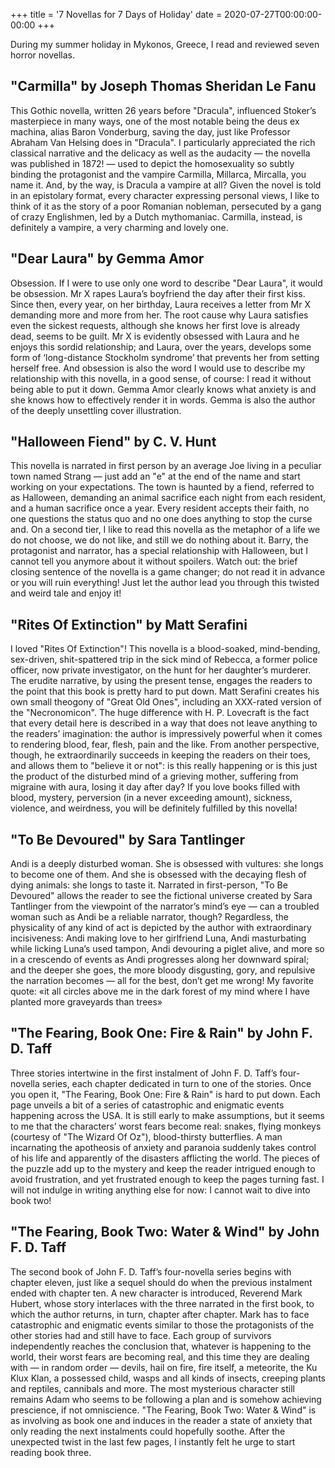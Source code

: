 +++
title = '7 Novellas for 7 Days of Holiday'
date = 2020-07-27T00:00:00-00:00
+++

During my summer holiday in Mykonos, Greece, I read and reviewed seven horror novellas.

## "Carmilla" by Joseph Thomas Sheridan Le Fanu

This Gothic novella, written 26 years before "Dracula", influenced Stoker’s masterpiece in many ways, one of the most notable being the deus ex machina, alias Baron Vonderburg, saving the day, just like Professor Abraham Van Helsing does in "Dracula". I particularly appreciated the rich classical narrative and the delicacy as well as the audacity — the novella was published in 1872! — used to depict the homosexuality so subtly binding the protagonist and the vampire Carmilla, Millarca, Mircalla, you name it. And, by the way, is Dracula a vampire at all? Given the novel is told in an epistolary format, every character expressing personal views, I like to think of it as the story of a poor Romanian nobleman, persecuted by a gang of crazy Englishmen, led by a Dutch mythomaniac. Carmilla, instead, is definitely a vampire, a very charming and lovely one.

## "Dear Laura" by Gemma Amor

Obsession. If I were to use only one word to describe "Dear Laura", it would be obsession. Mr X rapes Laura’s boyfriend the day after their first kiss. Since then, every year, on her birthday, Laura receives a letter from Mr X demanding more and more from her. The root cause why Laura satisfies even the sickest requests, although she knows her first love is already dead, seems to be guilt. Mr X is evidently obsessed with Laura and he enjoys this sordid relationship; and Laura, over the years, develops some form of ‘long-distance Stockholm syndrome’ that prevents her from setting herself free. And obsession is also the word I would use to describe my relationship with this novella, in a good sense, of course: I read it without being able to put it down. Gemma Amor clearly knows what anxiety is and she knows how to effectively render it in words. Gemma is also the author of the deeply unsettling cover illustration.

## "Halloween Fiend" by C. V. Hunt

This novella is narrated in first person by an average Joe living in a peculiar town named Strang — just add an "e" at the end of the name and start working on your expectations. The town is haunted by a fiend, referred to as Halloween, demanding an animal sacrifice each night from each resident, and a human sacrifice once a year. Every resident accepts their faith, no one questions the status quo and no one does anything to stop the curse and. On a second tier, I like to read this novella as the metaphor of a life we do not choose, we do not like, and still we do nothing about it. Barry, the protagonist and narrator, has a special relationship with Halloween, but I cannot tell you anymore about it without spoilers. Watch out: the brief closing sentence of the novella is a game changer; do not read it in advance or you will ruin everything! Just let the author lead you through this twisted and weird tale and enjoy it!

## "Rites Of Extinction" by Matt Serafini

I loved "Rites Of Extinction"! This novella is a blood-soaked, mind-bending, sex-driven, shit-spattered trip in the sick mind of Rebecca, a former police officer, now private investigator, on the hunt for her daughter’s murderer. The erudite narrative, by using the present tense, engages the readers to the point that this book is pretty hard to put down. Matt Serafini creates his own small theogony of "Great Old Ones", including an XXX-rated version of the "Necronomicon". The huge difference with H. P. Lovecraft is the fact that every detail here is described in a way that does not leave anything to the readers’ imagination: the author is impressively powerful when it comes to rendering blood, fear, flesh, pain and the like. From another perspective, though, he extraordinarily succeeds in keeping the readers on their toes, and allows them to "believe it or not": is this really happening or is this just the product of the disturbed mind of a grieving mother, suffering from migraine with aura, losing it day after day? If you love books filled with blood, mystery, perversion (in a never exceeding amount), sickness, violence, and weirdness, you will be definitely fulfilled by this novella!

## "To Be Devoured" by Sara Tantlinger

Andi is a deeply disturbed woman. She is obsessed with vultures: she longs to become one of them. And she is obsessed with the decaying flesh of dying animals: she longs to taste it. Narrated in first-person, "To Be Devoured" allows the reader to see the fictional universe created by Sara Tantlinger from the viewpoint of the narrator’s mind’s eye — can a troubled woman such as Andi be a reliable narrator, though? Regardless, the physicality of any kind of act is depicted by the author with extraordinary incisiveness: Andi making love to her girlfriend Luna, Andi masturbating while licking Luna’s used tampon, Andi devouring a piglet alive, and more so in a crescendo of events as Andi progresses along her downward spiral; and the deeper she goes, the more bloody disgusting, gory, and repulsive the narration becomes — all for the best, don’t get me wrong! My favorite quote: «it all circles above me in the dark forest of my mind where I have planted more graveyards than trees»

## "The Fearing, Book One: Fire & Rain" by John F. D. Taff

Three stories intertwine in the first instalment of John F. D. Taff’s four-novella series, each chapter dedicated in turn to one of the stories. Once you open it, "The Fearing, Book One: Fire & Rain" is hard to put down. Each page unveils a bit of a series of catastrophic and enigmatic events happening across the USA. It is still early to make assumptions, but it seems to me that the characters’ worst fears become real: snakes, flying monkeys (courtesy of "The Wizard Of Oz"), blood-thirsty butterflies. A man incarnating the apotheosis of anxiety and paranoia suddenly takes control of his life and apparently of the disasters afflicting the world. The pieces of the puzzle add up to the mystery and keep the reader intrigued enough to avoid frustration, and yet frustrated enough to keep the pages turning fast. I will not indulge in writing anything else for now: I cannot wait to dive into book two!

## "The Fearing, Book Two: Water & Wind" by John F. D. Taff

The second book of John F. D. Taff’s four-novella series begins with chapter eleven, just like a sequel should do when the previous instalment ended with chapter ten. A new character is introduced, Reverend Mark Hubert, whose story interlaces with the three narrated in the first book, to which the author returns, in turn, chapter after chapter. Mark has to face catastrophic and enigmatic events similar to those the protagonists of the other stories had and still have to face. Each group of survivors independently reaches the conclusion that, whatever is happening to the world, their worst fears are becoming real, and this time they are dealing with — in random order — devils, hail on fire, fire itself, a meteorite, the Ku Klux Klan, a possessed child, wasps and all kinds of insects, creeping plants and reptiles, cannibals and more. The most mysterious character still remains Adam who seems to be following a plan and is somehow achieving prescience, if not omniscience. "The Fearing, Book Two: Water & Wind" is as involving as book one and induces in the reader a state of anxiety that only reading the next instalments could hopefully soothe. After the unexpected twist in the last few pages, I instantly felt he urge to start reading book three.


